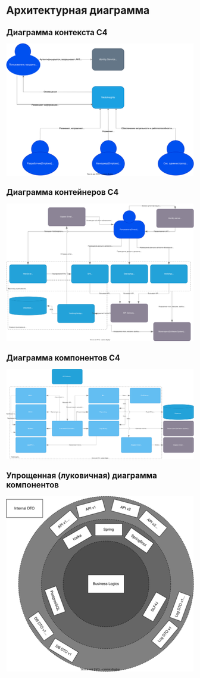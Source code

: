 # Архитектурная диаграмма

## Диаграмма контекста C4

![Диаграмма контекста C4 для приложения](./arch-C4-context.svg)

## Диаграмма контейнеров C4

![Диаграмма контейнеров C4 для приложения](./arch-C4-containers.svg)

## Диаграмма компонентов C4

![Диаграмма компонентов C4 для приложения](./arch-C4-components.svg)

## Упрощенная (луковичная) диаграмма компонентов

![Компонентная архитектура](./arch-application.svg)